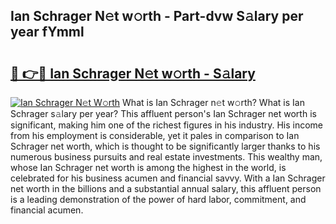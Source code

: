 ## Ian Schrager N𝚎t w𝚘rth - Part-dvw S𝚊lary per year fYmml

# <h2><a href="http://gc44vou.nevu.top/?p=Ian+Schrager">🔗 👉🔴 Ian Schrager N𝚎t w𝚘rth - S𝚊lary</a></h2>

[![Ian Schrager N𝚎t W𝚘rth](https://i.imgur.com/Oavwk0R.jpeg)](http://gc44vou.nevu.top/?p=Ian+Schrager)
What is Ian Schrager n𝚎t w𝚘rth? What is Ian Schrager s𝚊lary per year?
This affluent person's Ian Schrager net worth is significant, making him one of the richest figures in his industry. His income from his employment is considerable, yet it pales in comparison to Ian Schrager net worth, which is thought to be significantly larger thanks to his numerous business pursuits and real estate investments. This wealthy man, whose Ian Schrager net worth is among the highest in the world, is celebrated for his business acumen and financial savvy. With a Ian Schrager net worth in the billions and a substantial annual salary, this affluent person is a leading demonstration of the power of hard labor, commitment, and financial acumen.
